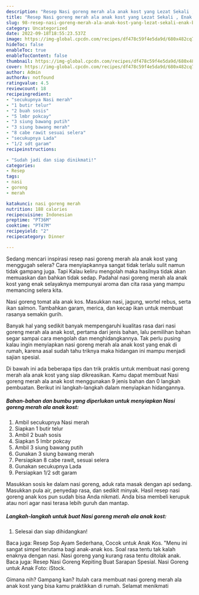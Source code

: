 ```yaml
---
description: "Resep Nasi goreng merah ala anak kost yang Lezat Sekali , Enak Banget"
title: "Resep Nasi goreng merah ala anak kost yang Lezat Sekali , Enak Banget"
slug: 98-resep-nasi-goreng-merah-ala-anak-kost-yang-lezat-sekali-enak-banget
category: Uncategorized
date: 2022-09-18T18:55:23.537Z
image: https://img-global.cpcdn.com/recipes/df478c59f4e5da9d/680x482cq70/nasi-goreng-merah-ala-anak-kost-foto-resep-utama.jpg
hideToc: false
enableToc: true
enableTocContent: false
thumbnail: https://img-global.cpcdn.com/recipes/df478c59f4e5da9d/680x482cq70/nasi-goreng-merah-ala-anak-kost-foto-resep-utama.jpg
cover: https://img-global.cpcdn.com/recipes/df478c59f4e5da9d/680x482cq70/nasi-goreng-merah-ala-anak-kost-foto-resep-utama.jpg
author: Admin
authorAv: notfound
ratingvalue: 4.5
reviewcount: 18
recipeingredient:
- "secukupnya Nasi merah"
- "1 butir telur"
- "2 buah sosis"
- "5 lmbr pokcay"
- "3 siung bawang putih"
- "3 siung bawang merah"
- "8 cabe rawit sesuai selera"
- "secukupnya Lada"
- "1/2 sdt garam"
recipeinstructions:

- "Sudah jadi dan siap dinikmati!"
categories:
- Resep
tags:
- nasi
- goreng
- merah

katakunci: nasi goreng merah 
nutrition: 188 calories
recipecuisine: Indonesian
preptime: "PT36M"
cooktime: "PT47M"
recipeyield: "2"
recipecategory: Dinner

---
```



Sedang mencari inspirasi resep nasi goreng merah ala anak kost yang menggugah selera? Cara menyiapkannya sangat tidak terlalu sulit namun tidak gampang juga. Tapi Kalau keliru mengolah maka hasilnya tidak akan memuaskan dan bahkan tidak sedap. Padahal nasi goreng merah ala anak kost yang enak selayaknya mempunyai aroma dan cita rasa yang mampu memancing selera kita.


Nasi goreng tomat ala anak kos. Masukkan nasi, jagung, wortel rebus, serta ikan salmon. Tambahkan garam, merica, dan kecap ikan untuk membuat rasanya semakin gurih.

Banyak hal yang sedikit banyak mempengaruhi kualitas rasa dari nasi goreng merah ala anak kost, pertama dari jenis bahan, lalu pemilihan bahan segar sampai cara mengolah dan menghidangkannya. Tak perlu pusing kalau ingin menyiapkan nasi goreng merah ala anak kost yang enak di rumah, karena asal sudah tahu triknya maka hidangan ini mampu menjadi sajian spesial.


Di bawah ini ada beberapa tips dan trik praktis untuk membuat nasi goreng merah ala anak kost yang siap dikreasikan. Kamu dapat membuat Nasi goreng merah ala anak kost menggunakan 9 jenis bahan dan 0 langkah pembuatan. Berikut ini langkah-langkah dalam menyiapkan hidangannya.

<!--inarticleads1-->

##### Bahan-bahan dan bumbu yang diperlukan untuk menyiapkan Nasi goreng merah ala anak kost:

1. Ambil secukupnya Nasi merah
1. Siapkan 1 butir telur
1. Ambil 2 buah sosis
1. Siapkan 5 lmbr pokcay
1. Ambil 3 siung bawang putih
1. Gunakan 3 siung bawang merah
1. Persiapkan 8 cabe rawit, sesuai selera
1. Gunakan secukupnya Lada
1. Persiapkan 1/2 sdt garam


Masukkan sosis ke dalam nasi goreng, aduk rata masak dengan api sedang. Masukkan pula air, penyedap rasa, dan sedikit minyak. Hasil resep nasi goreng anak kos pun sudah bisa Anda nikmati. Anda bisa membeli kerupuk atau nori agar nasi terasa lebih guruh dan mantap. 

<!--inarticleads2-->

##### Langkah-langkah untuk buat Nasi goreng merah ala anak kost:


1. Selesai dan siap dihidangkan!

Baca juga: Resep Sop Ayam Sederhana, Cocok untuk Anak Kos. &#34;Menu ini sangat simpel terutama bagi anak-anak kos. Soal rasa tentu tak kalah enaknya dengan nasi. Nasi goreng yang kurang rasa tentu ditolak anak. Baca juga: Resep Nasi Goreng Kepiting Buat Sarapan Spesial. Nasi Goreng untuk Anak Foto: iStock. 

Gimana nih? Gampang kan? Itulah cara membuat nasi goreng merah ala anak kost yang bisa kamu praktikkan di rumah. Selamat menikmati
